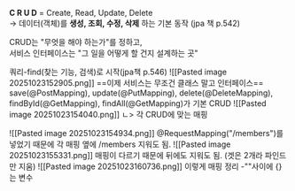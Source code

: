 **C R U D** = Create, Read, Update, Delete  
→ 데이터(객체)를 **생성, 조회, 수정, 삭제** 하는 기본 동작
(jpa 책 p.542)

CRUD는 "무엇을 해야 하는가"를 정하고,  
서비스 인터페이스는 "그 일을 어떻게 할 건지 설계하는 곳"

쿼리-find(찾는 기능, 검색)로 시작(jpa책 p.546)
![[Pasted image 20251023152905.png]]
==이제 서비스는 무조건 클래스 말고 인터페이스==
save(@PostMapping), update(@PutMapping), delete(@DeleteMapping), findById(@GetMapping), findAll(@GetMapping)가 기본 CRUD
![[Pasted image 20251023154040.png]]
ㄴ> 각 CRUD에 맞는 매핑

![[Pasted image 20251023154934.png]]
@RequestMapping("/members")를 넣었기 때문에 각 매핑 옆에 /members 지워도 됨.
![[Pasted image 20251023155331.png]]  매핑이 다르기 때문에 뒤에도 지워도 됨.
                   (겟은 2개라 파인드만 지움)
![[Pasted image 20251023160736.png]]
이렇게 매핑 정리   -""사이에 {}는 변수